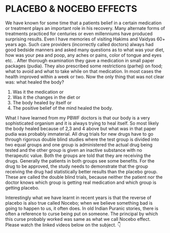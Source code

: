 # PLACEBO & NOCEBO EFFECTS

We have known for some time that a patients belief in a certain medication or treatment plays an important role in his recovery. Many alternate forms of treatments practiced for centuries or even millenniums have produced surprising results. Even I have memories of visiting Hakims and Vaidyas 60+ years ago. Such care providers (incorrectly called doctors) always had good bedside manners and asked many questions as to what was your diet, how was your pea and poop, any aches or pains, color of tongue and eyes etc. . After thorough examination they gave a medication in small paper packages (pudia). They also prescribed some restrictions (parhej) on food; what to avoid and what to take while on that medication. In most cases the health improved within a week or two. Now the only thing that was not clear was: what healed the body?
1. Was it the medication or 
2. Was it the changes in the diet or 
3. The body healed by itself or 
4. The positive belief of the mind healed the body. 

What I have learned from my PBWF doctors is that our body is a very sophisticated organism and it is always trying to heal itself. So most likely the body healed because of 2,3 and 4 above but what was in that paper pudia was probably immaterial. 
All drug trials for new drugs have to go through rigorous double blind studies where the test group is divided into two equal groups and one group is administered the actual drug being tested and the other group is given an inactive substance with no therapeutic value. Both the groups are told that they are receiving the drugs. Generally the patients in both groups see some benefits. For the drug to be approved, the study needs to demonstrate that the group receiving the drug had statistically better results than the placebo group. These are called the double blind trials, because neither the patient nor the doctor knows which group is getting real medication and which group is getting placebo. 

Interestingly what we have learnt in recent years is that the reverse  of placebo is also true called Nocebo; when we believe something bad is going to happen to us, it often does. 
In old Indian Puranic stories, there is often a reference to curse being put on someone. The principal by which this curse probably worked was same as what we call Nocebo effect. Please watch the linked videos below on the subject. 👇